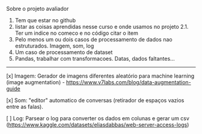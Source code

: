 Sobre o projeto avaliador

1. Tem que estar no github
2. listar as coisas aprendidas nesse curso e onde usamos no projeto
2.1. Ter um indice no comeco e no código citar o item
3. Pelo menos um ou dois casos de processamento de dados nao estruturados. Imagem, som, log
4. Um caso de processamento de dataset
4. Pandas, trabalhar com transformacoes. Datas, dados faltantes...

----------------------------

[x] Imagem: Gerador de imagens diferentes aleatório para machine learning (image augmentation) - https://www.v7labs.com/blog/data-augmentation-guide

[x] Som: "editor" automatico de conversas (retirador de espaços vazios entre as falas). 

[ ] Log: Parsear o log para converter os dados em colunas e gerar um csv (https://www.kaggle.com/datasets/eliasdabbas/web-server-access-logs)


